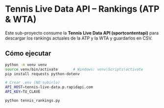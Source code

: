 # Tennis Live Data API – Rankings (ATP & WTA)

Este sub-proyecto consume la **Tennis Live Data API (sportcontentapi)** para descargar los rankings
actuales de la ATP y la WTA y guardarlos en CSV.

## Cómo ejecutar

```bash
python -m venv venv
source venv/bin/activate       # Windows: venv\Scripts\activate
pip install requests python-dotenv

# Crear .env (NO subirlo)
API_HOST=tennis-live-data.p.rapidapi.com
API_KEY=TU_CLAVE

python tennis_rankings.py

